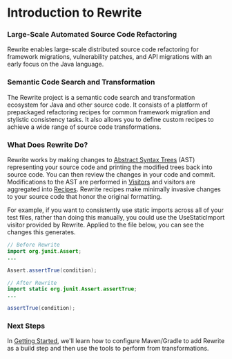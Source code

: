 # Introduction to Rewrite

### **Large-Scale Automated Source Code Refactoring**

Rewrite enables large-scale distributed source code refactoring for framework migrations, vulnerability patches, and API migrations with an early focus on the Java language.

### Semantic Code Search and Transformation

The Rewrite project is a semantic code search and transformation ecosystem for Java and other source code. It consists of a platform of prepackaged refactoring recipes for common framework migration and stylistic consistency tasks. It also allows you to define custom recipes to achieve a wide range of source code transformations.

### What Does Rewrite Do?

Rewrite works by making changes to [Abstract Syntax Trees](v1beta/abstract-syntax-trees.md) \(AST\) representing your source code and printing the modified trees back into source code. You can then review the changes in your code and commit. Modifications to the AST are performed in [Visitors](v1beta/visitors.md) and visitors are aggregated into [Recipes](v1beta/recipes.md). Rewrite recipes make minimally invasive changes to your source code that honor the original formatting.

For example, if you want to consistently use static imports across all of your test files, rather than doing this manually, you could use the UseStaticImport visitor provided by Rewrite. Applied to the file below, you can see the changes this generates. 

```java
// Before Rewrite
import org.junit.Assert;
...

Assert.assertTrue(condition);
```

```java
// After Rewrite
import static org.junit.Assert.assertTrue;
...

assertTrue(condition);
```

### Next Steps

In [Getting Started](getting-started/getting-started.md), we'll learn how to configure Maven/Gradle to add Rewrite as a build step and then use the tools to perform from transformations. 

